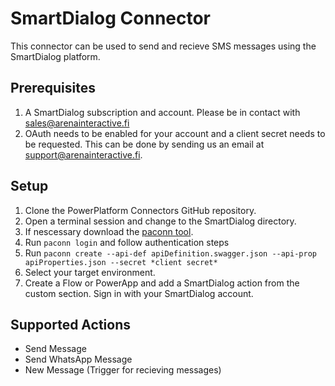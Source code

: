# SmartDialog Connector

This connector can be used to send and recieve SMS messages using the SmartDialog platform.  

## Prerequisites

1. A SmartDialog subscription and account. Please be in contact with sales@arenainteractive.fi 
2. OAuth needs to be enabled for your account and a client secret needs to be requested. This can be done by sending us an email at support@arenainteractive.fi.

## Setup

1. Clone the PowerPlatform Connectors GitHub repository.
2. Open a terminal session and change to the SmartDialog directory.
3. If nescessary download the [paconn tool](https://docs.microsoft.com/connectors/custom-connectors/paconn-cli).
4. Run `paconn login` and follow authentication steps
5. Run `paconn create --api-def apiDefinition.swagger.json --api-prop apiProperties.json --secret *client secret*`
6. Select your target environment.
7. Create a Flow or PowerApp and add a SmartDialog action from the custom section. Sign in with your SmartDialog account.

## Supported Actions

- Send Message
- Send WhatsApp Message
- New Message (Trigger for recieving messages)
